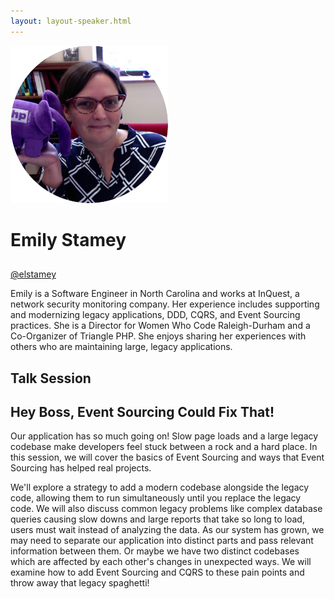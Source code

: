 ```yaml
---
layout: layout-speaker.html
---
```

<div class="container section featured-speaker">
  <div class="row">
    <div class="col-xs-12 col-sm-2 img-container">
      <img class="speaker-page-img" src="../img/speakers/Emily-Stamey-ON.png">
    </div>
    <div class="col-xs-12 col-sm-10 copy-container">
        <h1 class="speaker-header">Emily Stamey</h1>
      <h2 class="speaker-subtitle"></h2>
      <p class="copy"><a class="speaker-handle" href="https://twitter.com/elstamey" target="_blank">@elstamey</a></p>
        <p class="copy">Emily is a Software Engineer in North Carolina and works at InQuest, a network security monitoring company. Her experience includes supporting and modernizing legacy applications, DDD, CQRS, and Event Sourcing practices. She is a Director for Women Who Code Raleigh-Durham and a Co-Organizer of Triangle PHP. She enjoys sharing her experiences with others who are maintaining large, legacy applications.</p>
        <h2 class="speaker-subheader">Talk Session</h2>
        <h2 class="speaker-subheader gold">Hey Boss, Event Sourcing Could Fix That!</h2>
        <p class="copy">Our application has so much going on! Slow page loads and a large legacy codebase make developers feel stuck between a rock and a hard place. In this session, we will cover the basics of Event Sourcing and ways that Event Sourcing has helped real projects.</p>
        <p class="copy">We'll explore a strategy to add a modern codebase alongside the legacy code, allowing them to run simultaneously until you replace the legacy code. We will also discuss common legacy problems like complex database queries causing slow downs and large reports that take so long to load, users must wait instead of analyzing the data. As our system has grown, we may need to separate our application into distinct parts and pass relevant information between them. Or maybe we have two distinct codebases which are affected by each other's changes in unexpected ways. We will examine how to add Event Sourcing and CQRS to these pain points and throw away that legacy spaghetti!</p>
    </div>
  </div>
</div>